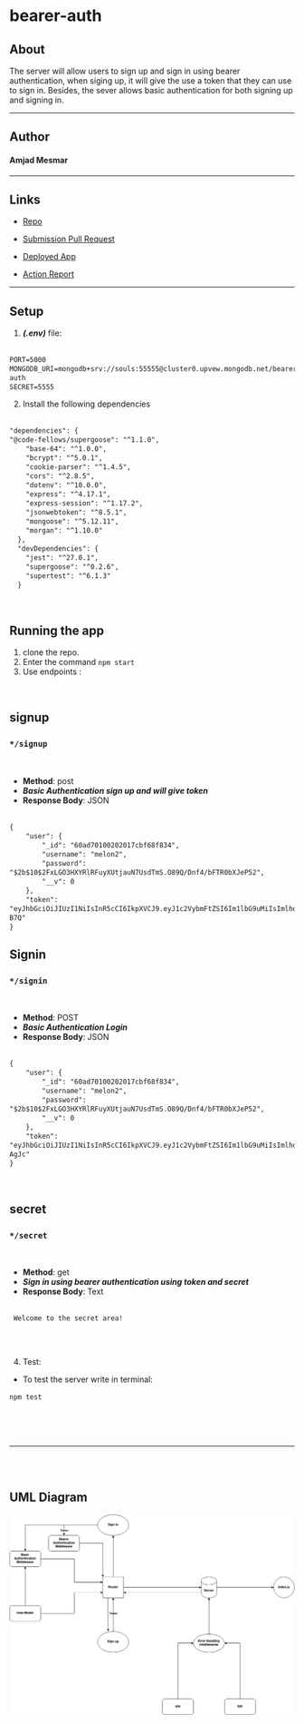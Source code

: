 # bearer-auth

## About

The server will allow users to sign up and sign in using bearer authentication, when siging up, it will give the use a token that they can use to sign in. Besides, the sever allows basic authentication for both signing up and signing in.

<hr>

## Author

#### Amjad Mesmar

<hr>

## Links

- [Repo](https://github.com/AmjadMesmar/bearer-auth)

- [Submission Pull Request](https://github.com/AmjadMesmar/bearer-auth/pull/1)

- [Deployed App](https://souls-bearer-auth.herokuapp.com/)

- [Action Report](https://github.com/AmjadMesmar/bearer-auth/actions)

<hr>

## Setup

1. ***(.env)*** file:

```

PORT=5000
MONGODB_URI=mongodb+srv://souls:55555@cluster0.upvew.mongodb.net/bearer-auth
SECRET=5555

```

2. Install the following dependencies

```

"dependencies": {
"@code-fellows/supergoose": "^1.1.0",
    "base-64": "^1.0.0",
    "bcrypt": "^5.0.1",
    "cookie-parser": "^1.4.5",
    "cors": "^2.8.5",
    "dotenv": "^10.0.0",
    "express": "^4.17.1",
    "express-session": "^1.17.2",
    "jsonwebtoken": "^8.5.1",
    "mongoose": "^5.12.11",
    "morgan": "^1.10.0"
  },
  "devDependencies": {
    "jest": "^27.0.1",
    "supergoose": "^0.2.6",
    "supertest": "^6.1.3"
  }

```

<br>

## Running the app

1. clone the repo.
2. Enter the command `npm start`
3. Use endpoints :

<br>

## signup

### `*/signup`

<br>

- **Method**: post
- ***Basic Authentication sign up and will give token***
- **Response Body**: JSON

```

{
    "user": {
        "_id": "60ad70100202017cbf68f834",
        "username": "melon2",
        "password": "$2b$10$2FxLGO3HXYRlRFuyXUtjauN7UsdTmS.O89Q/Dnf4/bFTR0bXJeP52",
        "__v": 0
    },
    "token": "eyJhbGciOiJIUzI1NiIsInR5cCI6IkpXVCJ9.eyJ1c2VybmFtZSI6Im1lbG9uMiIsImlhdCI6MTYyMTk3OTE1MywiZXhwIjoxNjIxOTc5NzUzfQ.ZWh7F9MuFgKwuwZgekjcMYszmMN0WFII_kIvmNM-B7Q"
}

```

## Signin

### `*/signin`

<br>

- **Method**: POST
- ***Basic Authentication Login***
- **Response Body**: JSON


```

{
    "user": {
        "_id": "60ad70100202017cbf68f834",
        "username": "melon2",
        "password": "$2b$10$2FxLGO3HXYRlRFuyXUtjauN7UsdTmS.O89Q/Dnf4/bFTR0bXJeP52",
        "__v": 0
    },
    "token": "eyJhbGciOiJIUzI1NiIsInR5cCI6IkpXVCJ9.eyJ1c2VybmFtZSI6Im1lbG9uMiIsImlhdCI6MTYyMTk3OTIyMywiZXhwIjoxNjIxOTc5ODIzfQ.wLI4_OxNqJ1USPu7TNZAYS9YokZngDY02NLbD9-AgJc"
}

```

<br>

## secret

### `*/secret`

<br>

- **Method**: get
- ***Sign in using bearer authentication using token and secret***
- **Response Body**: Text


```

 Welcome to the secret area!


```

<br>



4. Test:

- To test the server write in terminal:

```
npm test
```

<br><br><br>

<hr>

<br><br>

## UML Diagram

![Uml diagram](./Bearer-Auth.png)
